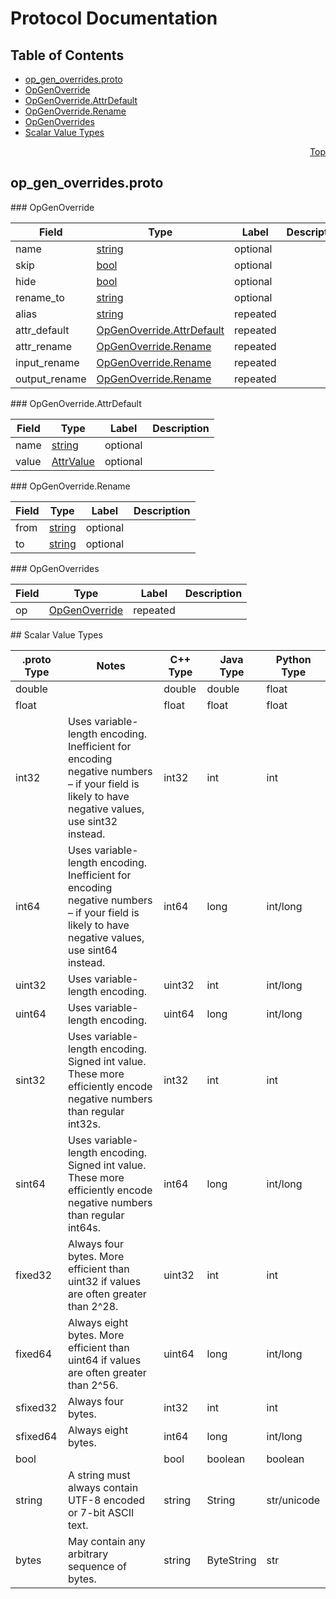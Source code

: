 # Protocol Documentation
<a name="top"/>

## Table of Contents
* [op_gen_overrides.proto](#op_gen_overrides.proto)
 * [OpGenOverride](#tensorflow.OpGenOverride)
 * [OpGenOverride.AttrDefault](#tensorflow.OpGenOverride.AttrDefault)
 * [OpGenOverride.Rename](#tensorflow.OpGenOverride.Rename)
 * [OpGenOverrides](#tensorflow.OpGenOverrides)
* [Scalar Value Types](#scalar-value-types)

<a name="op_gen_overrides.proto"/>
<p align="right"><a href="#top">Top</a></p>

## op_gen_overrides.proto



<a name="tensorflow.OpGenOverride"/>
### OpGenOverride


| Field | Type | Label | Description |
| ----- | ---- | ----- | ----------- |
| name | [string](#string) | optional |  |
| skip | [bool](#bool) | optional |  |
| hide | [bool](#bool) | optional |  |
| rename_to | [string](#string) | optional |  |
| alias | [string](#string) | repeated |  |
| attr_default | [OpGenOverride.AttrDefault](#tensorflow.OpGenOverride.AttrDefault) | repeated |  |
| attr_rename | [OpGenOverride.Rename](#tensorflow.OpGenOverride.Rename) | repeated |  |
| input_rename | [OpGenOverride.Rename](#tensorflow.OpGenOverride.Rename) | repeated |  |
| output_rename | [OpGenOverride.Rename](#tensorflow.OpGenOverride.Rename) | repeated |  |


<a name="tensorflow.OpGenOverride.AttrDefault"/>
### OpGenOverride.AttrDefault


| Field | Type | Label | Description |
| ----- | ---- | ----- | ----------- |
| name | [string](#string) | optional |  |
| value | [AttrValue](#tensorflow.AttrValue) | optional |  |


<a name="tensorflow.OpGenOverride.Rename"/>
### OpGenOverride.Rename


| Field | Type | Label | Description |
| ----- | ---- | ----- | ----------- |
| from | [string](#string) | optional |  |
| to | [string](#string) | optional |  |


<a name="tensorflow.OpGenOverrides"/>
### OpGenOverrides


| Field | Type | Label | Description |
| ----- | ---- | ----- | ----------- |
| op | [OpGenOverride](#tensorflow.OpGenOverride) | repeated |  |







<a name="scalar-value-types"/>
## Scalar Value Types

| .proto Type | Notes | C++ Type | Java Type | Python Type |
| ----------- | ----- | -------- | --------- | ----------- |
| <a name="double"/> double |  | double | double | float |
| <a name="float"/> float |  | float | float | float |
| <a name="int32"/> int32 | Uses variable-length encoding. Inefficient for encoding negative numbers – if your field is likely to have negative values, use sint32 instead. | int32 | int | int |
| <a name="int64"/> int64 | Uses variable-length encoding. Inefficient for encoding negative numbers – if your field is likely to have negative values, use sint64 instead. | int64 | long | int/long |
| <a name="uint32"/> uint32 | Uses variable-length encoding. | uint32 | int | int/long |
| <a name="uint64"/> uint64 | Uses variable-length encoding. | uint64 | long | int/long |
| <a name="sint32"/> sint32 | Uses variable-length encoding. Signed int value. These more efficiently encode negative numbers than regular int32s. | int32 | int | int |
| <a name="sint64"/> sint64 | Uses variable-length encoding. Signed int value. These more efficiently encode negative numbers than regular int64s. | int64 | long | int/long |
| <a name="fixed32"/> fixed32 | Always four bytes. More efficient than uint32 if values are often greater than 2^28. | uint32 | int | int |
| <a name="fixed64"/> fixed64 | Always eight bytes. More efficient than uint64 if values are often greater than 2^56. | uint64 | long | int/long |
| <a name="sfixed32"/> sfixed32 | Always four bytes. | int32 | int | int |
| <a name="sfixed64"/> sfixed64 | Always eight bytes. | int64 | long | int/long |
| <a name="bool"/> bool |  | bool | boolean | boolean |
| <a name="string"/> string | A string must always contain UTF-8 encoded or 7-bit ASCII text. | string | String | str/unicode |
| <a name="bytes"/> bytes | May contain any arbitrary sequence of bytes. | string | ByteString | str |
